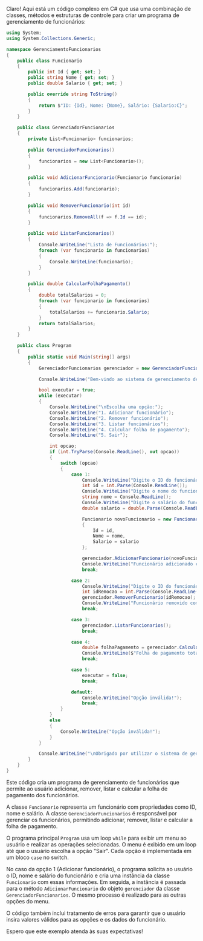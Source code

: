 Claro! Aqui está um código complexo em C# que usa uma combinação de classes, métodos e estruturas de controle para criar um programa de gerenciamento de funcionários:

```csharp
using System;
using System.Collections.Generic;

namespace GerenciamentoFuncionarios
{
    public class Funcionario
    {
        public int Id { get; set; }
        public string Nome { get; set; }
        public double Salario { get; set; }

        public override string ToString()
        {
            return $"ID: {Id}, Nome: {Nome}, Salário: {Salario:C}";
        }
    }

    public class GerenciadorFuncionarios
    {
        private List<Funcionario> funcionarios;

        public GerenciadorFuncionarios()
        {
            funcionarios = new List<Funcionario>();
        }

        public void AdicionarFuncionario(Funcionario funcionario)
        {
            funcionarios.Add(funcionario);
        }

        public void RemoverFuncionario(int id)
        {
            funcionarios.RemoveAll(f => f.Id == id);
        }

        public void ListarFuncionarios()
        {
            Console.WriteLine("Lista de Funcionários:");
            foreach (var funcionario in funcionarios)
            {
                Console.WriteLine(funcionario);
            }
        }

        public double CalcularFolhaPagamento()
        {
            double totalSalarios = 0;
            foreach (var funcionario in funcionarios)
            {
                totalSalarios += funcionario.Salario;
            }
            return totalSalarios;
        }
    }

    public class Program
    {
        public static void Main(string[] args)
        {
            GerenciadorFuncionarios gerenciador = new GerenciadorFuncionarios();

            Console.WriteLine("Bem-vindo ao sistema de gerenciamento de funcionários!");

            bool executar = true;
            while (executar)
            {
                Console.WriteLine("\nEscolha uma opção:");
                Console.WriteLine("1. Adicionar funcionário");
                Console.WriteLine("2. Remover funcionário");
                Console.WriteLine("3. Listar funcionários");
                Console.WriteLine("4. Calcular folha de pagamento");
                Console.WriteLine("5. Sair");

                int opcao;
                if (int.TryParse(Console.ReadLine(), out opcao))
                {
                    switch (opcao)
                    {
                        case 1:
                            Console.WriteLine("Digite o ID do funcionário:");
                            int id = int.Parse(Console.ReadLine());
                            Console.WriteLine("Digite o nome do funcionário:");
                            string nome = Console.ReadLine();
                            Console.WriteLine("Digite o salário do funcionário:");
                            double salario = double.Parse(Console.ReadLine());

                            Funcionario novoFuncionario = new Funcionario()
                            {
                                Id = id,
                                Nome = nome,
                                Salario = salario
                            };

                            gerenciador.AdicionarFuncionario(novoFuncionario);
                            Console.WriteLine("Funcionário adicionado com sucesso!");
                            break;

                        case 2:
                            Console.WriteLine("Digite o ID do funcionário que deseja remover:");
                            int idRemocao = int.Parse(Console.ReadLine());
                            gerenciador.RemoverFuncionario(idRemocao);
                            Console.WriteLine("Funcionário removido com sucesso!");
                            break;

                        case 3:
                            gerenciador.ListarFuncionarios();
                            break;

                        case 4:
                            double folhaPagamento = gerenciador.CalcularFolhaPagamento();
                            Console.WriteLine($"Folha de pagamento total: {folhaPagamento:C}");
                            break;

                        case 5:
                            executar = false;
                            break;

                        default:
                            Console.WriteLine("Opção inválida!");
                            break;
                    }
                }
                else
                {
                    Console.WriteLine("Opção inválida!");
                }
            }

            Console.WriteLine("\nObrigado por utilizar o sistema de gerenciamento de funcionários!");
        }
    }
}
```

Este código cria um programa de gerenciamento de funcionários que permite ao usuário adicionar, remover, listar e calcular a folha de pagamento dos funcionários. 

A classe `Funcionario` representa um funcionário com propriedades como ID, nome e salário. A classe `GerenciadorFuncionarios` é responsável por gerenciar os funcionários, permitindo adicionar, remover, listar e calcular a folha de pagamento. 

O programa principal `Program` usa um loop `while` para exibir um menu ao usuário e realizar as operações selecionadas. O menu é exibido em um loop até que o usuário escolha a opção "Sair". Cada opção é implementada em um bloco `case` no switch. 

No caso da opção 1 (Adicionar funcionário), o programa solicita ao usuário o ID, nome e salário do funcionário e cria uma instância da classe `Funcionario` com essas informações. Em seguida, a instância é passada para o método `AdicionarFuncionario` do objeto `gerenciador` da classe `GerenciadorFuncionarios`. O mesmo processo é realizado para as outras opções do menu.

O código também inclui tratamento de erros para garantir que o usuário insira valores válidos para as opções e os dados do funcionário.

Espero que este exemplo atenda às suas expectativas!